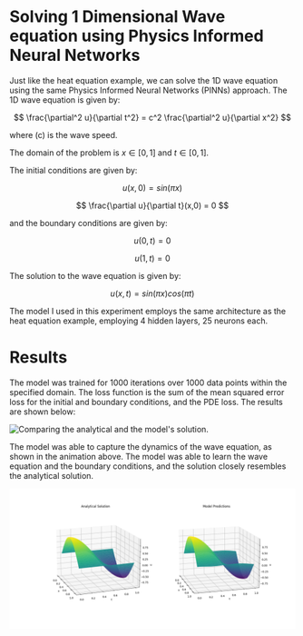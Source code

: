 # Solving 1 Dimensional Wave equation using Physics Informed Neural Networks
Just like the heat equation example, we can solve the 1D wave equation using the same Physics Informed Neural Networks (PINNs) approach. The 1D wave equation is given by:

$$
\frac{\partial^2 u}{\partial t^2} = c^2 \frac{\partial^2 u}{\partial x^2}
$$

where \(c\) is the wave speed. 

The domain of the problem is $x \in [0, 1]$ and $t \in [0, 1]$.

The initial conditions are given by:

$$
u(x,0) = sin(\pi x)
$$

$$
\frac{\partial u}{\partial t}(x,0) = 0
$$

and the boundary conditions are given by:

$$
u(0,t) = 0
$$

$$
u(1,t) = 0
$$

The solution to the wave equation is given by:

$$
u(x,t) = sin(\pi x)cos(\pi t)
$$

The model I used in this experiment employs the same architecture as the heat equation example, employing 4 hidden layers, 25 neurons each.

# Results
The model was trained for 1000 iterations over 1000 data points within the specified domain. The loss function is the sum of the mean squared error loss for the initial and boundary conditions, and the PDE loss. The results are shown below:

![Comparing the analytical and the model's solution.](animation.gif)

The model was able to capture the dynamics of the wave equation, as shown in the animation above. The model was able to learn the wave equation and the boundary conditions, and the solution closely resembles the analytical solution.

![Surface plot of the learned function along with the parameter axes.](final_fit.png)

